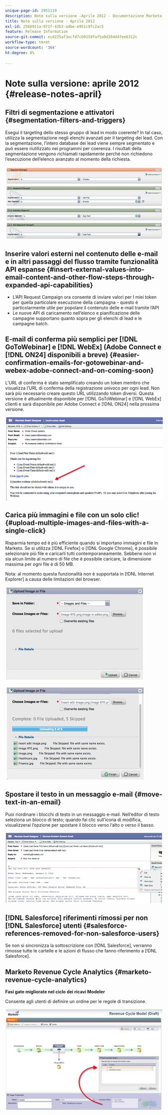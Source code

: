 ```yaml
---
unique-page-id: 2951119
description: Note sulla versione -Aprile 2012 - Documentazione Marketo - Documentazione del prodotto
title: Note sulla versione - Aprile 2012
exl-id: 2568911a-071f-42b3-a4be-e951c9fc2ac5
feature: Release Information
source-git-commit: ecd225af3ecfd7cb9159faf5a9d384d47ee6312c
workflow-type: tm+mt
source-wordcount: '364'
ht-degree: 0%

---
```


# Note sulla versione: aprile 2012 {#release-notes-april}

## Filtri di segmentazione e attivatori {#segmentation-filters-and-triggers}

Esegui il targeting dello stesso gruppo di lead in modo coerente? In tal caso, utilizza la segmentazione negli elenchi avanzati per il targeting dei lead. Con la segmentazione, l’intero database dei lead viene sempre segmentato e può essere riutilizzato nei programmi per coerenza. I risultati della segmentazione vengono richiamati rapidamente perché non richiedono l’esecuzione dell’elenco avanzato al momento della richiesta.

![](assets/image2014-9-23-10-3a3-3a57.png)

## Inserire valori esterni nel contenuto delle e-mail e in altri passaggi del flusso tramite funzionalità API espanse {#insert-external-values-into-email-content-and-other-flow-steps-through-expanded-api-capabilities}

* L’API Request Campaign ora consente di inviare valori per I miei token per quella particolare esecuzione della campagna - questo è particolarmente utile per popolare il contenuto delle e-mail tramite l’API
* Le nuove API di caricamento nell’elenco e pianificazione delle campagne supportano quanto sopra per gli elenchi di lead e le campagne batch.

## E-mail di conferma più semplici per [!DNL GoToWebinar] e [!DNL WebEx] (Adobe Connect e [!DNL ON24] disponibili a breve) {#easier-confirmation-emails-for-gotowebinar-and-webex-adobe-connect-and-on-coming-soon}

L’URL di conferma è stato semplificato creando un token membro che visualizza l’URL di conferma della registrazione univoco per ogni lead. Non sarà più necessario creare questo URL utilizzando token diversi. Questa versione è attualmente disponibile per [!DNL GoToWebinar] e [!DNL WebEx] clienti e sarà disponibile per Adobe Connect e [!DNL ON24] nella prossima versione.

![](assets/image2014-9-23-10-3a4-3a18.png)

## Carica più immagini e file con un solo clic! {#upload-multiple-images-and-files-with-a-single-click}

Risparmia tempo ed è più efficiente quando si importano immagini e file in Marketo. Se si utilizza [!DNL Firefox] o [!DNL Google Chrome], è possibile selezionare più file e caricarli tutti contemporaneamente. Sebbene non vi sia alcun limite al numero di file che è possibile caricare, la dimensione massima per ogni file è di 50 MB.

Nota: al momento questa funzionalità non è supportata in [!DNL Internet Explorer] a causa delle limitazioni del browser.

![](assets/image2014-9-23-10-3a4-3a32.png)

![](assets/image2014-9-23-10-3a4-3a46.png)

## Spostare il testo in un messaggio e-mail {#move-text-in-an-email}

Puoi riordinare i blocchi di testo in un messaggio e-mail. Nell’editor di testo seleziona un blocco di testo; quando fai clic sull’icona di modifica, visualizzerai l’opzione per spostare il blocco verso l’alto o verso il basso.

![](assets/image2014-9-23-10-3a5-3a1.png)

## [!DNL Salesforce] riferimenti rimossi per non [!DNL Salesforce] utenti {#salesforce-references-removed-for-non-salesforce-users}

Se non si sincronizza la sottoscrizione con [!DNL Salesforce], verranno rimosse tutte le cartelle e le azioni di flusso che fanno riferimento a [!DNL Salesforce].

## Marketo Revenue Cycle Analytics {#marketo-revenue-cycle-analytics}

**Fasi gate migliorate nel ciclo dei ricavi Modeler**

Consente agli utenti di definire un ordine per le regole di transizione.

![](assets/image2014-9-23-10-3a5-3a17.png)

